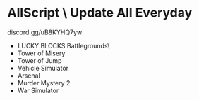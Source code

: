 # AllScript \\ Update All Everyday
discord.gg/uB8KYHQ7yw

- LUCKY BLOCKS Battlegrounds\
- Tower of Misery
- Tower of Jump
- Vehicle Simulator
- Arsenal
- Murder Mystery 2
- War Simulator
